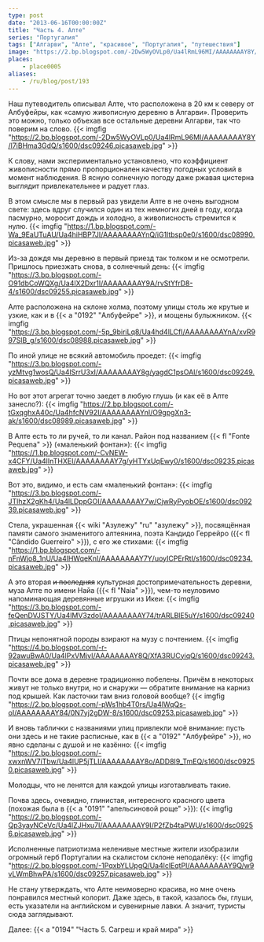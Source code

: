 ```yaml
---
type: post
date: "2013-06-16T00:00:00Z"
title: "Часть 4. Алте"
series: "Португалия"
tags: ["Алгарви", "Алте", "красивое", "Португалия", "путешествия"]
image: "https://2.bp.blogspot.com/-2Dw5WyOVLp0/Ua4lRmL96MI/AAAAAAAAY8Y/l7iBHma3GdQ/s1600/dsc09246.picasaweb.jpg"
places:
    - place0005
aliases:
    - /ru/blog/post/193
---
```


Наш путеводитель описывал Алте, что расположена в 20 км к северу от Албуфейры, как «самую живописную деревню в Алгарви». Проверить это можно, только объехав все остальные деревни Алгарви, так что поверим на слово.
{{< imgfig "https://2.bp.blogspot.com/-2Dw5WyOVLp0/Ua4lRmL96MI/AAAAAAAAY8Y/l7iBHma3GdQ/s1600/dsc09246.picasaweb.jpg" >}}

<!--more-->

К слову, нами экспериментально установлено, что коэффициент живописности прямо пропорционален качеству погодных условий в момент наблюдения. В ясную солнечную погоду даже ржавая цистерна выглядит привлекательнее и радует глаз.

В этом смысле мы в первый раз увидели Алте в не очень выгодном свете: здесь вдруг случился один из тех немногих дней в году, когда пасмурно, моросит дождь и холодно, а живописность стремится к нулю.
{{< imgfig "https://1.bp.blogspot.com/-Wa_9EaUTuAU/Ua4hiHBP7JI/AAAAAAAAYnQ/iG1ltbsp0e0/s1600/dsc08990.picasaweb.jpg" >}}

Из-за дождя мы деревню в первый приезд так толком и не осмотрели. Пришлось приезжать снова, в солнечный день:
{{< imgfig "https://3.bp.blogspot.com/-O91dbCoWQXg/Ua4lX2Dxr1I/AAAAAAAAY9A/rvStYfrD8-4/s1600/dsc09255.picasaweb.jpg" >}}

Алте расположена на склоне холма, поэтому улицы столь же крутые и узкие, как и в {{< a "0192" "Албуфейре" >}}, и мощены булыжником.
{{< imgfig "https://3.bp.blogspot.com/-5p_9biriLq8/Ua4hd4lLCfI/AAAAAAAAYnA/xvR997SlB_g/s1600/dsc08988.picasaweb.jpg" >}}

По иной улице не всякий автомобиль проедет:
{{< imgfig "https://3.bp.blogspot.com/-yzMtvg1wosQ/Ua4lSrrU3xI/AAAAAAAAY8g/yagdC1psOAI/s1600/dsc09249.picasaweb.jpg" >}}

Но вот этот агрегат точно заедет в любую глушь (и как её в Алте занесло?):
{{< imgfig "https://2.bp.blogspot.com/-tGxqghxA40c/Ua4hfcNV92I/AAAAAAAAYnI/O9gpgXn3-ak/s1600/dsc08989.picasaweb.jpg" >}}

В Алте есть то ли ручей, то ли канал. Район под названием {{< fl "Fonte Pequena" >}} («маленький фонтан»):
{{< imgfig "https://1.bp.blogspot.com/-CvNEW-x4CFY/Ua4lInTHXEI/AAAAAAAAY7g/yHTYxUqEwy0/s1600/dsc09235.picasaweb.jpg" >}}

Вот это, видимо, и есть сам «маленький фонтан»:
{{< imgfig "https://3.bp.blogspot.com/-JTlhzX2gKh4/Ua4lLDppGOI/AAAAAAAAY7w/CjwRyPyobOE/s1600/dsc09239.picasaweb.jpg" >}}

Стела, украшенная {{< wiki "Азулежу" "ru" "азулежу" >}}, посвящённая памяти самого знаменитого алтеянина, поэта Кандидо Геррейро ({{< fl "Cândido Guerreiro" >}}), с его же стихами:
{{< imgfig "https://1.bp.blogspot.com/-nFnWjo8_1nU/Ua4lHWqeKnI/AAAAAAAAY7Y/uoyICPErRtI/s1600/dsc09234.picasaweb.jpg" >}}

А это вторая ~~и последняя~~ культурная достопримечательность деревни, муза Алте по имени Найа ({{< fl "Naia" >}}), чем-то неуловимо напоминающая деревянные игрушки из Икеи:
{{< imgfig "https://3.bp.blogspot.com/-feQenDVJSTY/Ua4lMV3zdoI/AAAAAAAAY74/trARLBlE5uY/s1600/dsc09240.picasaweb.jpg" >}}

Птицы непонятной породы взирают на музу с почтением.
{{< imgfig "https://4.bp.blogspot.com/-r-92awuBwA0/Ua4lPxVMjvI/AAAAAAAAY8Q/XfA3RUCyiqQ/s1600/dsc09243.picasaweb.jpg" >}}

Почти все дома в деревне традиционно побелены. Причём в некоторых живут не только внутри, но и снаружи — обратите внимание на карниз под крышей. Как ласточки там вниз головой вообще?
{{< imgfig "https://2.bp.blogspot.com/-pWs1hb4T0rs/Ua4lWqQs-oI/AAAAAAAAY84/0N7yj2gDW-8/s1600/dsc09253.picasaweb.jpg" >}}

И вновь таблички с названиями улиц привлекли моё внимание: пусть они здесь и не такие расписные, как в {{< a "0192" "Албуфейре" >}}, но явно сделаны с душой и не казённо:
{{< imgfig "https://2.bp.blogspot.com/-xwxnWV7iTbw/Ua4lUP5jTLI/AAAAAAAAY8o/ADD8I9_TmEQ/s1600/dsc09250.picasaweb.jpg" >}}

Молодцы, что не ленятся для каждой улицы изготавливать такие.

Почва здесь, очевидно, глинистая, интересного красного цвета (похожая была в {{< a "0191" "апельсиновой роще" >}}):
{{< imgfig "https://2.bp.blogspot.com/-Qp3yayNCeVc/Ua4lZJHxu7I/AAAAAAAAY9I/P2fZb4taPWU/s1600/dsc09256.picasaweb.jpg" >}}

Исполненные патриотизма неленивые местные жители изобразили огромный герб Португалии на скалистом склоне неподалёку:
{{< imgfig "https://2.bp.blogspot.com/-1PqxbYLUpgQ/Ua4lclEqtPI/AAAAAAAAY9Q/w9vLWmBhwPA/s1600/dsc09257.picasaweb.jpg" >}}

Не стану утверждать, что Алте неимоверно красива, но мне очень понравился местный колорит. Даже здесь, в такой, казалось бы, глуши, есть указатели на английском и сувенирные лавки. А значит, туристы сюда заглядывают.

Далее: {{< a "0194" "Часть 5. Сагреш и край мира" >}}
